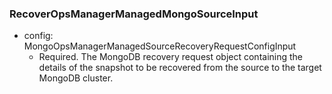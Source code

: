 ### RecoverOpsManagerManagedMongoSourceInput


- config: MongoOpsManagerManagedSourceRecoveryRequestConfigInput
  - Required. The MongoDB recovery request object containing the details of the snapshot to be recovered from the source to the target MongoDB cluster.
